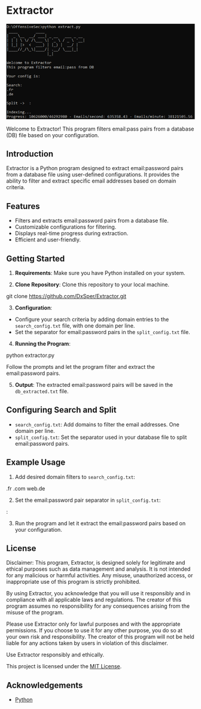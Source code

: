 # Extractor

![Logo](logo.png)

Welcome to Extractor! This program filters email:pass pairs from a database (DB) file based on your configuration. 

## Introduction

Extractor is a Python program designed to extract email:password pairs from a database file using user-defined configurations. It provides the ability to filter and extract specific email addresses based on domain criteria.

## Features

- Filters and extracts email:password pairs from a database file.
- Customizable configurations for filtering.
- Displays real-time progress during extraction.
- Efficient and user-friendly.

## Getting Started

1. **Requirements**: Make sure you have Python installed on your system.
   
2. **Clone Repository**: Clone this repository to your local machine.

git clone https://github.com/DxSper/Extractor.git

3. **Configuration**:
- Configure your search criteria by adding domain entries to the `search_config.txt` file, with one domain per line.
- Set the separator for email:password pairs in the `split_config.txt` file.

4. **Running the Program**:

python extractor.py

Follow the prompts and let the program filter and extract the email:password pairs.

5. **Output**:
The extracted email:password pairs will be saved in the `db_extracted.txt` file.

## Configuring Search and Split

- `search_config.txt`: Add domains to filter the email addresses. One domain per line.
- `split_config.txt`: Set the separator used in your database file to split email:password pairs.

## Example Usage

1. Add desired domain filters to `search_config.txt`:

.fr
.com
web.de

2. Set the email:password pair separator in `split_config.txt`:

:

3. Run the program and let it extract the email:password pairs based on your configuration.

## License

Disclaimer:
This program, Extractor, is designed solely for legitimate and ethical purposes such as data management and analysis. It is not intended for any malicious or harmful activities. Any misuse, unauthorized access, or inappropriate use of this program is strictly prohibited.

By using Extractor, you acknowledge that you will use it responsibly and in compliance with all applicable laws and regulations. The creator of this program assumes no responsibility for any consequences arising from the misuse of the program.

Please use Extractor only for lawful purposes and with the appropriate permissions. If you choose to use it for any other purpose, you do so at your own risk and responsibility. The creator of this program will not be held liable for any actions taken by users in violation of this disclaimer.

Use Extractor responsibly and ethically.

This project is licensed under the [MIT License](LICENSE).

## Acknowledgements

- [Python](https://www.python.org/)
